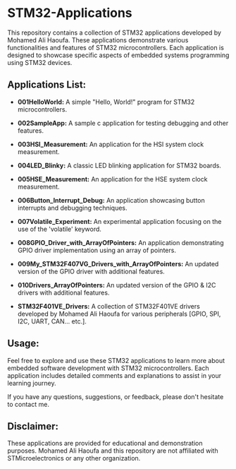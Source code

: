 # STM32-Applications

This repository contains a collection of STM32 applications developed by Mohamed Ali Haoufa. These applications demonstrate various functionalities and features of STM32 microcontrollers. Each application is designed to showcase specific aspects of embedded systems programming using STM32 devices.

## Applications List:

- **001HelloWorld:** A simple "Hello, World!" program for STM32 microcontrollers.

- **002SampleApp:** A sample c application for testing debugging and other features.

- **003HSI_Measurement:** An application for the HSI system clock measurement.

- **004LED_Blinky:** A classic LED blinking application for STM32 boards.

- **005HSE_Measurement:** An application for the HSE system clock measurement.

- **006Button_Interrupt_Debug:** An application showcasing button interrupts and debugging techniques.

- **007Volatile_Experiment:** An experimental application focusing on the use of the 'volatile' keyword.

- **008GPIO_Driver_with_ArrayOfPointers:** An application demonstrating GPIO driver implementation using an array of pointers.

- **009My_STM32F407VG_Drivers_with_ArrayOfPointers:** An updated version of the GPIO driver with additional features.

- **010Drivers_ArrayOfPointers:** An updated version of the GPIO & I2C drivers with additional features.
  
- **STM32F401VE_Drivers:** A collection of STM32F401VE drivers developed by Mohamed Ali Haoufa for various peripherals [GPIO, SPI, I2C, UART, CAN... etc.].

## Usage:

Feel free to explore and use these STM32 applications to learn more about embedded software development with STM32 microcontrollers. Each application includes detailed comments and explanations to assist in your learning journey.

If you have any questions, suggestions, or feedback, please don't hesitate to contact me.

## Disclaimer:

These applications are provided for educational and demonstration purposes. Mohamed Ali Haoufa and this repository are not affiliated with STMicroelectronics or any other organization.
